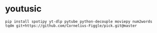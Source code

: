 # youtusic

```shell
pip install spotipy yt-dlp pytube python-decouple moviepy num2words tqdm git+https://github.com/Cornelius-Figgle/pick.git@master
```
